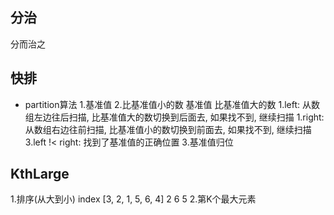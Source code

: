 ## 分治
分而治之

## 快排
- partition算法
    1.基准值
    2.比基准值小的数 基准值 比基准值大的数
        1.left: 从数组左边往后扫描, 比基准值大的数切换到后面去, 如果找不到, 继续扫描
        1.right: 从数组右边往前扫描, 比基准值小的数切换到前面去, 如果找不到, 继续扫描
        3.left !< right: 找到了基准值的正确位置
    3.基准值归位

## KthLarge
1.排序(从大到小)
    index
    [3, 2, 1, 5, 6, 4] 2
    6 5
2.第K个最大元素